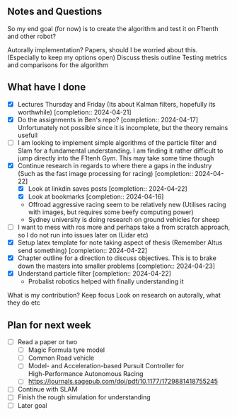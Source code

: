 ## Notes and Questions
So my end goal (for now) is to create the algorithm and test it on F1tenth and other robot?

Autorally implementation?
Papers, should I be worried about this. (Especially to keep my options open)
Discuss thesis outline
Testing metrics and comparisons for the algorithm



## What have I done

- [x] Lectures Thursday and Friday (Its about Kalman filters, hopefully its worthwhile)  [completion:: 2024-04-21]
- [x] Do the assignments in Ben's repo?  [completion:: 2024-04-17]
      Unfortunately not possible since it is incomplete, but the theory remains usefull
- [ ] I am looking to implement simple algorithms of the particle filter and Slam for a fundamental understanding.  I am finding it rather difficult to jump directly into the F1tenh Gym. This may take some time though
- [x] Continue research in regards to where there a gaps in the industry (Such as the fast image processing for racing)  [completion:: 2024-04-22]
	- [x] Look at linkdin saves posts  [completion:: 2024-04-22]
	- [x] Look at bookmarks  [completion:: 2024-04-16]
	- Offroad aggressive racing seem to be relatively new (Utilises racing with images, but requires some beefy computing power)
	- Sydney university is doing research on ground vehicles for sheep 
- [ ] I want to mess with ros more and perhaps take a from scratch approach, so I do not run into issues later on (Lidar etc)
- [x] Setup latex template for note taking aspect of thesis (Remember Altus send something)  [completion:: 2024-04-22]
- [x] Chapter outline for a direction to discuss objectives. This is to brake down the masters into smaller problems  [completion:: 2024-04-23]
- [x] Understand particle filter   [completion:: 2024-04-22]
	- Probalist robotics helped with finally understanding it

What is my contribution? Keep focus
Look on research on autorally, what they do etc

## Plan for next week
- [ ] Read a paper or two
	- [ ] Magic Formula tyre model
	- [ ] Common Road vehicle
	- [ ] Model- and Acceleration-based Pursuit Controller for  
		High-Performance Autonomous Racing
	- [ ] https://journals.sagepub.com/doi/pdf/10.1177/1729881418755245
- [ ] Continue with SLAM
- [ ] Finish the rough simulation for understanding
- [ ] Later goal